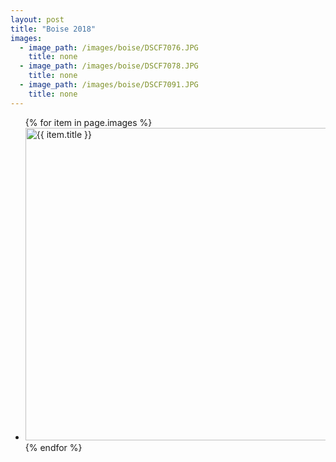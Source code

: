 ```yaml
---
layout: post
title: "Boise 2018"
images: 
  - image_path: /images/boise/DSCF7076.JPG
    title: none
  - image_path: /images/boise/DSCF7078.JPG
    title: none
  - image_path: /images/boise/DSCF7091.JPG
    title: none
---
```


<ul>
  {% for item in page.images %} <br>
    <li>
      <a href="{{ item.link }}">
        <img width="500" src="{{ item.image_path }}" alt="{{ item.title }}" class="img-response">
      </a>
    </li>
  {% endfor %}
</ul>